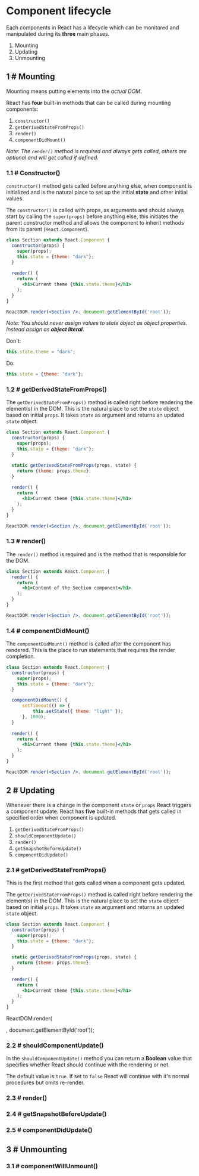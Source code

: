 # Component lifecycle
Each components in React has a lifecycle which can be monitored and manipulated during its **three** main phases.

1. Mounting
2. Updating
3. Unmounting

## 1 # Mounting
Mounting means putting elements into the *actual DOM*.

React has **four** built-in methods that can be called during mounting components:

1. `constructor()`
2. `getDerivedStateFromProps()`
3. `render()`
4. `componentDidMount()`

*Note: The `render()` method is required and always gets called, others are optional and will get called if defined.*

### 1.1 # Constructor()
`constructor()` method gets called before anything else, when component is initialized and is the natural place to set up the initial **state** and other initial values.

The `constructor()` is called with props, as arguments and should always start by calling the `super(props)` before anything else, this initiates the parent constructor method and allows the component to inherit methods from its parent (`React.Component`).

```jsx
class Section extends React.Component {
  constructor(props) {
    super(props);
    this.state = {theme: "dark"};
  }
  
  render() {
    return (
      <h1>Current theme {this.state.theme}</h1>
    );
  }
}

ReactDOM.render(<Section />, document.getElementById('root'));
```

*Note: You should never assign values to state object as object properties. Instead assign as **object literal***.

Don't:
```jsx
this.state.theme = "dark";
```

Do: 
```jsx
this.state = {theme: "dark"};
```

### 1.2 # getDerivedStateFromProps()
The `getDerivedStateFromProps()` method is called right before rendering the element(s) in the DOM.
This is the natural place to set the `state` object based on initial `props`.
It takes `state` as argument and returns an updated `state` object.

```jsx
class Section extends React.Component {
  constructor(props) {
    super(props);
    this.state = {theme: "dark"};
  }

  static getDerivedStateFromProps(props, state) {
    return {theme: props.theme};
  }
  
  render() {
    return (
      <h1>Current theme {this.state.theme}</h1>
    );
  }
}

ReactDOM.render(<Section />, document.getElementById('root'));
```

### 1.3 # render()
The `render()` method is required and is the method that is responsible for the DOM.

```jsx
class Section extends React.Component {
  render() {
    return (
      <h1>Content of the Section component</h1>
    );
  }
}

ReactDOM.render(<Section />, document.getElementById('root'));
```

### 1.4 # componentDidMount()
The `componentDidMount()` method is called after the component has rendered.
This is the place to run statements that requires the render completion.

```jsx
class Section extends React.Component {
  constructor(props) {
    super(props);
    this.state = {theme: "dark"};
  }

  componentDidMount() {
      setTimeout(() => {
          this.setState({ theme: "light" });
      }, 1000);
  }
  
  render() {
    return (
      <h1>Current theme {this.state.theme}</h1>
    );
  }
}

ReactDOM.render(<Section />, document.getElementById('root'));
```

## 2 # Updating
Whenever there is a change in the component `state` or `props` React triggers a component update.
React has **five** built-in methods that gets called in specified order when component is updated.

1. `getDerivedStateFromProps()`
2. `shouldComponentUpdate()`
3. `render()`
4. `getSnapshotBeforeUpdate()`
5. `componentDidUpdate()`

### 2.1 # getDerivedStateFromProps()
This is the first method that gets called when a component gets updated.

The `getDerivedStateFromProps()` method is called right before rendering the element(s) in the DOM.
This is the natural place to set the `state` object based on initial `props`.
It takes `state` as argument and returns an updated `state` object.

```jsx
class Section extends React.Component {
  constructor(props) {
    super(props);
    this.state = {theme: "dark"};
  }

  static getDerivedStateFromProps(props, state) {
    return {theme: props.theme};
  }
  
  render() {
    return (
      <h1>Current theme {this.state.theme}</h1>
    );
  }
}
```
ReactDOM.render(<Section />, document.getElementById('root'));

### 2.2 # shouldComponentUpdate()
In the `shouldComponentUpdate()` method you can return a **Boolean** value that specifies whether React should continue with the rendering or not.

The default value is `true`. If set to `false` React will continue with it's normal procedures but omits re-render.

### 2.3 # render()

### 2.4 # getSnapshotBeforeUpdate()

### 2.5 # componentDidUpdate()

## 3 # Unmounting

### 3.1 # componentWillUnmount()
